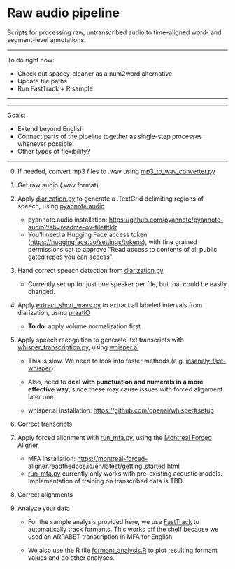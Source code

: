# Raw audio pipeline
Scripts for processing raw, untranscribed audio to time-aligned word- and segment-level annotations.

**************
To do right now:
* Check out spacey-cleaner as a num2word alternative
* Update file paths
* Run FastTrack + R sample
**************

**************
Goals:
* Extend beyond English
* Connect parts of the pipeline together as single-step processes whenever possible.
* Other types of flexibility?
**************

0. If needed, convert mp3 files to .wav using [mp3_to_wav_converter.py](Python/mp3_to_wav_converter.py)

1. Get raw audio (.wav format)

2. Apply [diarization.py](Python/diarization.py) to generate a .TextGrid delimiting regions of speech, using [pyannote.audio](https://github.com/pyannote/pyannote-audio)

	* pyannote.audio installation: https://github.com/pyannote/pyannote-audio?tab=readme-ov-file#tldr
	* You'll need a Hugging Face access token (https://huggingface.co/settings/tokens), with fine grained permissions set to approve "Read access to contents of all public gated repos you can access".

3. Hand correct speech detection from [diarization.py](Python/diarization.py)

	* Currently set up for just one speaker per file, but that could be easily changed.

4. Apply [extract_short_wavs.py](Python/extract_short_wavs.py) to extract all labeled intervals from diarization, using [praatIO](https://github.com/timmahrt/praatIO)

	* **To do**: apply volume normalization first

5. Apply speech recognition to generate .txt transcripts with [whisper_transcription.py](Python/whisper_transcription.py), using [whisper.ai](https://github.com/openai/whisper)

	* This is slow. We need to look into faster methods (e.g. [insanely-fast-whisper](https://github.com/Vaibhavs10/insanely-fast-whisper)).
	
	* Also, need to **deal with punctuation and numerals in a more effective way**, since these may cause issues with forced alignment later one.
	
	* whisper.ai installation: https://github.com/openai/whisper#setup

6. Correct transcripts

7. Apply forced alignment with [run_mfa.py](Python/run_mfa.py), using the [Montreal Forced Aligner](https://montreal-forced-aligner.readthedocs.io/en/latest/)

	* MFA installation: https://montreal-forced-aligner.readthedocs.io/en/latest/getting_started.html
	* [run_mfa.py](Python/run_mfa.py) currently only works with pre-existing acoustic models. Implementation of training on transcribed data is TBD.

8. Correct alignments

9. Analyze your data

	* For the sample analysis provided here, we use [FastTrack](https://github.com/santiagobarreda/FastTrack) to automatically track formants. This works off the shelf because we used an ARPABET transcription in MFA for English.
	
	* We also use the R file [formant_analysis.R](R/formant_analysis.R) to plot resulting formant values and do other analyses.